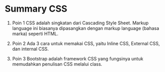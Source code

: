 # Summary CSS
 
1. Poin 1
CSS adalah singkatan dari Cascading Style Sheet. Markup language ini biasanya dipasangkan dengan markup language (bahasa marka) seperti HTML.

2. Poin 2
Ada 3 cara untuk memakai CSS, yaitu Inline CSS, External CSS, dan internal CSS.

3. Poin 3 
Bootstrap adalah framework CSS yang fungsinya untuk memudahkan penulisan CSS melalui class.